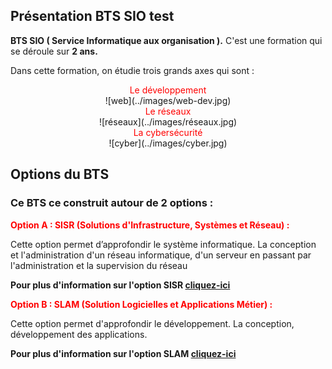 ## Présentation BTS SIO test

**BTS SIO ( Service Informatique aux organisation ).** C'est une formation qui se déroule sur **2 ans.**

Dans cette formation, on étudie trois grands axes qui sont :

<div style="text-align: center">
    <span style="color:red">Le développement</span>
   
</div>
<center>![web](../images/web-dev.jpg)</center>


<div style="text-align: center">
     <span style="color:red">Le réseaux</span>
</div>
<center>![réseaux](../images/réseaux.jpg)</center>

  
<div style="text-align: center">
    <span style="color:red">La cybersécurité</span>
</div>
<center>![cyber](../images/cyber.jpg)</center>


## Options du BTS 

### Ce BTS ce construit autour de 2  options :

**<span style="color:red">Option A : SISR (Solutions d'Infrastructure, Systèmes et Réseau) :</span>**

Cette option permet d’approfondir le système informatique. La conception et l'administration d'un réseau informatique, d'un serveur en passant par l'administration et la supervision du réseau

**Pour plus d'information sur l'option SISR [cliquez-ici](https://www.onisep.fr/ressources/univers-formation/Formations/Post-bac/bts-services-informatiques-aux-organisations-option-a-solutions-d-infrastructure-systemes-et-reseaux)**

**<span style="color:red">Option B : SLAM (Solution Logicielles et Applications Métier) :</span>**

Cette option permet d'approfondir le développement. La conception, développement des applications.

**Pour plus d'information sur l'option SLAM [cliquez-ici](https://www.onisep.fr/ressources/univers-formation/Formations/Post-bac/bts-services-informatiques-aux-organisations-option-b-solutions-logicielles-et-applications-metiers)**
